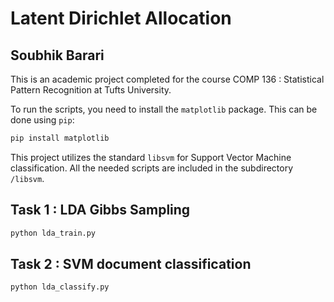 Latent Dirichlet Allocation
===========================
Soubhik Barari
--------------

This is an academic project completed for the course COMP 136 : Statistical Pattern Recognition
at Tufts University.

To run the scripts, you need to install the `matplotlib` package. This can be 
done using `pip`:

```bash
pip install matplotlib
```

This project utilizes the standard `libsvm` for Support Vector Machine classification. All the needed
scripts are included in the subdirectory `/libsvm`.

Task 1 : LDA Gibbs Sampling
---------------------------

```bash
python lda_train.py
```


Task 2 : SVM document classification
------------------------------------

```bash
python lda_classify.py
```

